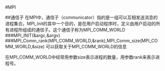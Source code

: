 #MPI

##通信子
在MPI中，通信子（communicator）指的是一组可以互相发送消息的进程集合。MPI\_Init的其中一个目的，是在用户启动程序时，定义由用户启动的所有进程所组成的通信子。这个通信子称为MPI\_COMM_WORLD
###MPI_INIT(&argc,&argv)
###MPI\_Comm\_rank(MPI\_COMM\_WORLD,&rank),MPI\_Comm\_size(MPI\_COMM\_WORLD,&size)
可以获取关于MPI\_COMM\_WORLD的信息

在MPI\_COMM\_WORLD中经常用参数size表示进程的数量，用参数rank来表示进程号。